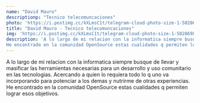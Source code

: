 ```yaml
---
name: "David Mauro"
descriptionp: "Tecnico telecomuncaciones"
photo: 'https://i.postimg.cc/kXLmsC1t/telegram-cloud-photo-size-1-5028698446785259853-x.jpg'
title: "David Mauro - Tecnico telecomuncaciones"
img: 'https://i.postimg.cc/kXLmsC1t/telegram-cloud-photo-size-1-5028698446785259853-x.jpg'
description: 'A lo largo de mi relacion con la informatica siempre busque de llevar y masificar las herramientas necesarias para un desarrollo y uso comunitario en las tecnologias.  Acercando a quien lo requiera todo lo q uno va incorporando para potenciar a los demas y nutrirme de otras experiencias.
He encontrado en la comunidad OpenSource estas cualidades q permiten lograr esos objetivos.'
---
```

A lo largo de mi relacion con la informatica siempre busque de llevar y masificar las herramientas necesarias para un desarrollo y uso comunitario en las tecnologias.  Acercando a quien lo requiera todo lo q uno va incorporando para potenciar a los demas y nutrirme de otras experiencias.
He encontrado en la comunidad OpenSource estas cualidades q permiten lograr esos objetivos.
